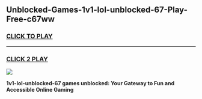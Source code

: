 
## Unblocked-Games-1v1-lol-unblocked-67-Play-Free-c67ww
<h3>
<a href="https://premium76.site?title=1v1-lol-unblocked-67&ref=21A">CLICK TO PLAY</a></h3>
<hr>

<h3>
<a href="https://premium76.site?title=1v1-lol-unblocked-67&ref=21A">CLICK 2 PLAY</a>
  
</h3>

<a href="https://premium76.site?title=1v1-lol-unblocked-67&ref=21A"><img src="https://clearcache.store/games.png"></a>


**1v1-lol-unblocked-67 games unblocked: Your Gateway to Fun and Accessible Online Gaming**
